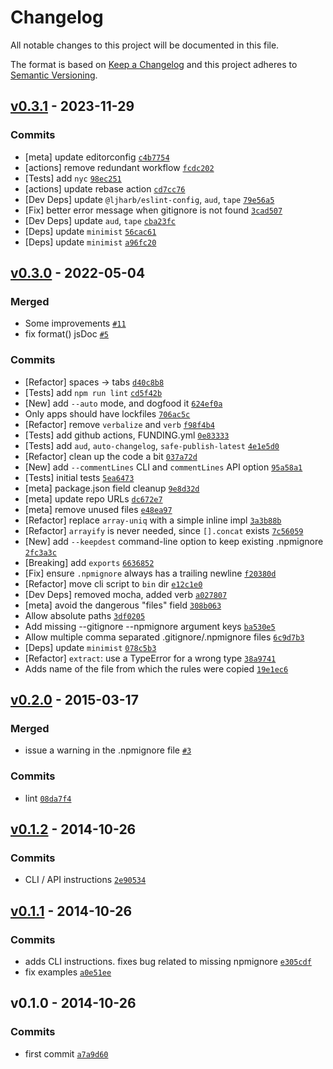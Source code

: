 # Changelog

All notable changes to this project will be documented in this file.

The format is based on [Keep a Changelog](https://keepachangelog.com/en/1.0.0/)
and this project adheres to [Semantic Versioning](https://semver.org/spec/v2.0.0.html).

## [v0.3.1](https://github.com/ljharb/npmignore/compare/v0.3.0...v0.3.1) - 2023-11-29

### Commits

- [meta] update editorconfig [`c4b7754`](https://github.com/ljharb/npmignore/commit/c4b7754e5606dab85cd47c3b56f9b9727d74d422)
- [actions] remove redundant workflow [`fcdc202`](https://github.com/ljharb/npmignore/commit/fcdc20233614a96f0567dc7b44887ff0cbcaa25a)
- [Tests] add `nyc` [`98ec251`](https://github.com/ljharb/npmignore/commit/98ec251599e6c499d165cf5d5e8c5329e1f99f91)
- [actions] update rebase action [`cd7cc76`](https://github.com/ljharb/npmignore/commit/cd7cc76a41c009162a080f1fabaa5f8329de306c)
- [Dev Deps] update `@ljharb/eslint-config`, `aud`, `tape` [`79e56a5`](https://github.com/ljharb/npmignore/commit/79e56a505cb1660bcb1449504e18b965400b8140)
- [Fix] better error message when gitignore is not found [`3cad507`](https://github.com/ljharb/npmignore/commit/3cad5072204c6406257c07d54e960fe2099ba0a6)
- [Dev Deps] update `aud`, `tape` [`cba23fc`](https://github.com/ljharb/npmignore/commit/cba23fc43d05b866c8bf87d305b6321c97c5768f)
- [Deps] update `minimist` [`56cac61`](https://github.com/ljharb/npmignore/commit/56cac61f9ed425459607f71f95ec4aabb4198795)
- [Deps] update `minimist` [`a96fc20`](https://github.com/ljharb/npmignore/commit/a96fc2032e3e8d4bc16b66d02ea6db890834b85f)

## [v0.3.0](https://github.com/ljharb/npmignore/compare/v0.2.0...v0.3.0) - 2022-05-04

### Merged

- Some improvements [`#11`](https://github.com/ljharb/npmignore/pull/11)
- fix format() jsDoc [`#5`](https://github.com/ljharb/npmignore/pull/5)

### Commits

- [Refactor] spaces -&gt; tabs [`d40c8b8`](https://github.com/ljharb/npmignore/commit/d40c8b80ce6ed885df210fea6b5fe02de58d389c)
- [Tests] add `npm run lint` [`cd5f42b`](https://github.com/ljharb/npmignore/commit/cd5f42b965ff5005835eebee07bf49b5181b8a35)
- [New] add `--auto` mode, and dogfood it [`624ef0a`](https://github.com/ljharb/npmignore/commit/624ef0a57bdcac6fa4af063acdcfbaa6d218055e)
- Only apps should have lockfiles [`706ac5c`](https://github.com/ljharb/npmignore/commit/706ac5c9a7416f8537f5492ecc1e44bc736fe389)
- [Refactor] remove `verbalize` and `verb` [`f98f4b4`](https://github.com/ljharb/npmignore/commit/f98f4b46c9053d2ae250b6da5b62f3a28aca80c9)
- [Tests] add github actions, FUNDING.yml [`0e83333`](https://github.com/ljharb/npmignore/commit/0e833334d2852bf0ae8e83df79f0272c576a980c)
- [Tests] add `aud`, `auto-changelog`, `safe-publish-latest` [`4e1e5d0`](https://github.com/ljharb/npmignore/commit/4e1e5d07485967ed363fc290743ead01f8c62870)
- [Refactor] clean up the code a bit [`037a72d`](https://github.com/ljharb/npmignore/commit/037a72d25ed1dc05bb04dc1cc7bb15a178cfda5e)
- [New] add `--commentLines` CLI and `commentLines` API option [`95a58a1`](https://github.com/ljharb/npmignore/commit/95a58a15726a86aace5311c43d3b86f27394855b)
- [Tests] initial tests [`5ea6473`](https://github.com/ljharb/npmignore/commit/5ea64732a980b4c004ce1aa669dda3a3e56c8877)
- [meta] package.json field cleanup [`9e8d32d`](https://github.com/ljharb/npmignore/commit/9e8d32db589ed5d608cbf3c82cd650c89c79027f)
- [meta] update repo URLs [`dc672e7`](https://github.com/ljharb/npmignore/commit/dc672e7857ccb1ebea9057fc12c522b96af75033)
- [meta] remove unused files [`e48ea97`](https://github.com/ljharb/npmignore/commit/e48ea977caf9d6f6a2b3451d9d6bbf78ef6c4f0f)
- [Refactor] replace `array-uniq` with a simple inline impl [`3a3b88b`](https://github.com/ljharb/npmignore/commit/3a3b88b89d089f6abb5e38c9db48b9efc19f2725)
- [Refactor] `arrayify` is never needed, since `[].concat` exists [`7c56059`](https://github.com/ljharb/npmignore/commit/7c560595e95a9e7a43ef4139d76fe3f73a39ad97)
- [New] add `--keepdest` command-line option to keep existing .npmignore [`2fc3a3c`](https://github.com/ljharb/npmignore/commit/2fc3a3c5b55409196f5b1601e353388a06f47bee)
- [Breaking] add `exports` [`6636852`](https://github.com/ljharb/npmignore/commit/6636852dc675555ac3e3871b0d29d6fc9c4ab6f6)
- [Fix] ensure `.npmignore` always has a trailing newline [`f20380d`](https://github.com/ljharb/npmignore/commit/f20380d584e25ed9c72557dbf825bcd3b4e379ac)
- [Refactor] move cli script to `bin` dir [`e12c1e0`](https://github.com/ljharb/npmignore/commit/e12c1e0541400d3c732ece53bfb7b8b868980c1d)
- [Dev Deps] removed mocha, added verb [`a027807`](https://github.com/ljharb/npmignore/commit/a0278072e0854df5f5938ac568ad4870005e2484)
- [meta] avoid the dangerous "files" field [`308b063`](https://github.com/ljharb/npmignore/commit/308b0632c5db6b3d87497749ae84cd5cb6bc5943)
- Allow absolute paths [`3df0205`](https://github.com/ljharb/npmignore/commit/3df0205b0149b520dd1785b7322197c782326fa2)
- Add missing --gitignore --npmignore argument keys [`ba530e5`](https://github.com/ljharb/npmignore/commit/ba530e5b88e07b5e6df70da60283f4d70567ac19)
- Allow multiple comma separated .gitignore/.npmignore files [`6c9d7b3`](https://github.com/ljharb/npmignore/commit/6c9d7b36b8bd2bd8f3e352d778cd9ce2d96f4ca4)
- [Deps] update `minimist` [`078c5b3`](https://github.com/ljharb/npmignore/commit/078c5b32842d816005306e5bf42cfdd2c4c19a63)
- [Refactor] `extract`: use a TypeError for a wrong type [`38a9741`](https://github.com/ljharb/npmignore/commit/38a97415288f8c80872009cad4f2485bb1820f87)
- Adds name of the file from which the rules were copied [`19e1ec6`](https://github.com/ljharb/npmignore/commit/19e1ec6216a93aad0b6009993fe5cbc9e9e072f1)

## [v0.2.0](https://github.com/ljharb/npmignore/compare/v0.1.2...v0.2.0) - 2015-03-17

### Merged

- issue a warning in the .npmignore file [`#3`](https://github.com/ljharb/npmignore/pull/3)

### Commits

- lint [`08da7f4`](https://github.com/ljharb/npmignore/commit/08da7f4c81fd12f50f16e374daa9aba25b4451d9)

## [v0.1.2](https://github.com/ljharb/npmignore/compare/v0.1.1...v0.1.2) - 2014-10-26

### Commits

- CLI / API instructions [`2e90534`](https://github.com/ljharb/npmignore/commit/2e90534d73680fe2bf5114828534c9a98dcf972c)

## [v0.1.1](https://github.com/ljharb/npmignore/compare/v0.1.0...v0.1.1) - 2014-10-26

### Commits

- adds CLI instructions. fixes bug related to missing npmignore [`e305cdf`](https://github.com/ljharb/npmignore/commit/e305cdf245e24c84abb6eac65ae9581a082be4f1)
- fix examples [`a0e51ee`](https://github.com/ljharb/npmignore/commit/a0e51eed813a217c7cd8eb59b652c28cbd81432a)

## v0.1.0 - 2014-10-26

### Commits

- first commit [`a7a9d60`](https://github.com/ljharb/npmignore/commit/a7a9d605b3af6fdfe23787aa46bc029a2494f0e0)
